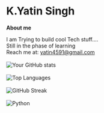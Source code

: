 # K.Yatin Singh

**About me**

I am Trying to build cool Tech stuff....
<br>
Still in the phase of learning
<br>
Reach me at: yatin4591@gmail.com
<br>
<br>
![Your GitHub stats](https://github-readme-stats.vercel.app/api?username=yourusername&show_icons=true&theme=radical)
<br>
<br>
![Top Languages](https://github-readme-stats.vercel.app/api/top-langs/?username=yourusername&layout=compact&theme=dracula)
<br>
<br>
![GitHub Streak](https://github-readme-streak-stats.herokuapp.com/?user=yourusername&theme=dark)
<br>
<br>
![Python](https://img.shields.io/badge/Python-3776AB?style=for-the-badge&logo=python&logoColor=white)

<!--
**yatinsingh2007/yatinsingh2007** is a ✨ _special_ ✨ repository because its `README.md` (this file) appears on your GitHub profile.

Here are some ideas to get you started:

- 🔭 I’m currently working on ...
- 🌱 I’m currently learning ...
- 👯 I’m looking to collaborate on ...
- 🤔 I’m looking for help with ...
- 💬 Ask me about ...
- 📫 How to reach me: ...
- 😄 Pronouns: ...
- ⚡ Fun fact: ...
-->
